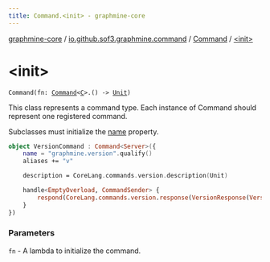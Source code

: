 ```yaml
---
title: Command.<init> - graphmine-core
---
```


[graphmine-core](../../index.html) / [io.github.sof3.graphmine.command](../index.html) / [Command](index.html) / [&lt;init&gt;](./-init-.html)

# &lt;init&gt;

`Command(fn: `[`Command`](index.html)`<`[`C`](index.html#C)`>.() -> `[`Unit`](https://kotlinlang.org/api/latest/jvm/stdlib/kotlin/-unit/index.html)`)`

This class represents a command type. Each instance of Command should represent one registered command.

Subclasses must initialize the [name](name.html) property.

``` kotlin
object VersionCommand : Command<Server>({
	name = "graphmine.version".qualify()
	aliases += "v"

	description = CoreLang.commands.version.description(Unit)

	handle<EmptyOverload, CommandSender> {
		respond(CoreLang.commands.version.response(VersionResponse(VersionInfo.VERSION)))
	}
})
```

### Parameters

`fn` - A lambda to initialize the command.